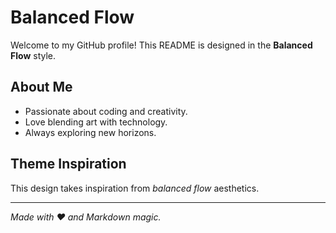 # Balanced Flow

Welcome to my GitHub profile! This README is designed in the **Balanced Flow** style.

## About Me
- Passionate about coding and creativity.
- Love blending art with technology.
- Always exploring new horizons.

## Theme Inspiration
This design takes inspiration from *balanced flow* aesthetics.

---
*Made with ❤️ and Markdown magic.*
